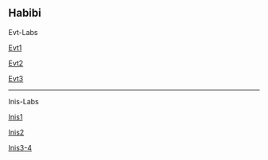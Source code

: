 Habibi
---------------------------------------
Evt-Labs

[Evt1](https://splendorous-marshmallow-3bfdcc.netlify.app/evt1/evt1)

[Evt2](https://splendorous-marshmallow-3bfdcc.netlify.app/evt2/evt2)

[Evt3](https://splendorous-marshmallow-3bfdcc.netlify.app/evt3/3_lab_evt)

---------------------------------------
Inis-Labs

[Inis1](https://splendorous-marshmallow-3bfdcc.netlify.app/inis-lab1/)

[Inis2](https://splendorous-marshmallow-3bfdcc.netlify.app/inis-lab2/2.html)

[Inis3-4](https://splendorous-marshmallow-3bfdcc.netlify.app/inis-lab4/lab3-inis)

